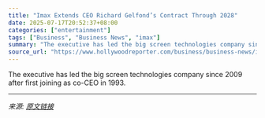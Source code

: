 ```yaml
---
title: "Imax Extends CEO Richard Gelfond’s Contract Through 2028"
date: 2025-07-17T20:52:37+08:00
categories: ["entertainment"]
tags: ["Business", "Business News", "imax"]
summary: "The executive has led the big screen technologies company since 2009 after first joining as co-CEO in 1993."
source_url: "https://www.hollywoodreporter.com/business/business-news/imax-extends-richard-gelfonds-contract-1236318931/"
---
```


The executive has led the big screen technologies company since 2009 after first joining as co-CEO in 1993.

---

*来源: [原文链接](https://www.hollywoodreporter.com/business/business-news/imax-extends-richard-gelfonds-contract-1236318931/)*
